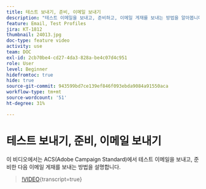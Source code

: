 ```yaml
---
title: 테스트 보내기, 준비, 이메일 보내기
description: "테스트 이메일을 보내고, 준비하고, 이메일 게재를 보내는 방법을 알아봅니다. "
feature: Email, Test Profiles
jira: KT-1812
thumbnail: 24013.jpg
doc-type: feature video
activity: use
team: DOC
exl-id: 2cb70be4-cd27-4da3-828a-be4c07d4c951
role: User
level: Beginner
hidefromtoc: true
hide: true
source-git-commit: 943599bd7ce139ef846f093ebda9084a91550aca
workflow-type: tm+mt
source-wordcount: '51'
ht-degree: 31%

---
```


# 테스트 보내기, 준비, 이메일 보내기

이 비디오에서는 ACS(Adobe Campaign Standard)에서 테스트 이메일을 보내고, 준비한 다음 이메일 게재를 보내는 방법을 설명합니다.

>[!VIDEO](https://video.tv.adobe.com/v/24013?learn=on){transcript=true}
